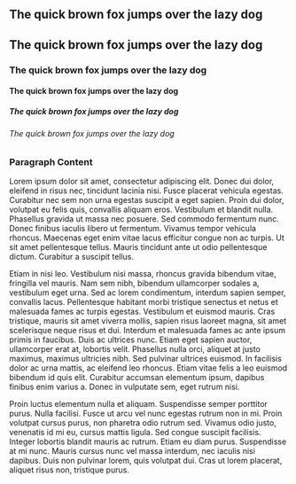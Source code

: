 <section class="section">

# The quick brown fox jumps over the lazy dog

## The quick brown fox jumps over the lazy dog

### The quick brown fox jumps over the lazy dog

#### The quick brown fox jumps over the lazy dog

##### The quick brown fox jumps over the lazy dog

###### The quick brown fox jumps over the lazy dog

</section>

<section class="section">

### Paragraph Content

Lorem ipsum dolor sit amet, consectetur adipiscing elit. Donec dui dolor, eleifend in risus nec, tincidunt lacinia nisi. Fusce placerat vehicula egestas. Curabitur nec sem non urna egestas suscipit a eget sapien. Proin dui dolor, volutpat eu felis quis, convallis aliquam eros. Vestibulum et blandit nulla. Phasellus gravida ut massa nec posuere. Sed commodo fermentum nunc. Donec finibus iaculis libero ut fermentum. Vivamus tempor vehicula rhoncus. Maecenas eget enim vitae lacus efficitur congue non ac turpis. Ut sit amet pellentesque tellus. Mauris tincidunt ante ut odio pellentesque dictum. Curabitur a suscipit tellus.

Etiam in nisi leo. Vestibulum nisi massa, rhoncus gravida bibendum vitae, fringilla vel mauris. Nam sem nibh, bibendum ullamcorper sodales a, vestibulum eget urna. Sed ac lorem condimentum, interdum sapien semper, convallis lacus. Pellentesque habitant morbi tristique senectus et netus et malesuada fames ac turpis egestas. Vestibulum et euismod mauris. Cras tristique, mauris sit amet viverra mollis, sapien risus laoreet magna, sit amet scelerisque neque risus et dui. Interdum et malesuada fames ac ante ipsum primis in faucibus. Duis ac ultrices nunc. Etiam eget sapien auctor, ullamcorper erat at, lobortis velit. Phasellus nulla orci, aliquet at justo maximus, maximus ultricies nibh. Sed pulvinar ultrices euismod. In facilisis dolor ac urna mattis, ac eleifend leo rhoncus. Etiam vitae felis a leo euismod bibendum id quis elit. Curabitur accumsan elementum ipsum, dapibus finibus enim varius a. Donec in vulputate sem, eget rutrum nisi.

Proin luctus elementum nulla et aliquam. Suspendisse semper porttitor purus. Nulla facilisi. Fusce ut arcu vel nunc egestas rutrum non in mi. Proin volutpat cursus purus, non pharetra odio rutrum sed. Vivamus odio justo, venenatis id mi eu, cursus mattis ligula. Sed congue suscipit facilisis. Integer lobortis blandit mauris ac rutrum. Etiam eu diam purus. Suspendisse at mi nunc. Mauris cursus nunc vel massa interdum, nec iaculis nisi dapibus. Duis non pulvinar lorem, quis volutpat dui. Cras ut lorem placerat, aliquet risus non, tristique purus.

</section>
